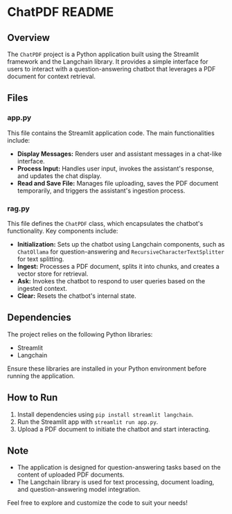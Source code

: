 # ChatPDF README

## Overview

The `ChatPDF` project is a Python application built using the Streamlit framework and the Langchain library. It provides a simple interface for users to interact with a question-answering chatbot that leverages a PDF document for context retrieval.

## Files

### app.py

This file contains the Streamlit application code. The main functionalities include:

- **Display Messages:** Renders user and assistant messages in a chat-like interface.
- **Process Input:** Handles user input, invokes the assistant's response, and updates the chat display.
- **Read and Save File:** Manages file uploading, saves the PDF document temporarily, and triggers the assistant's ingestion process.

### rag.py

This file defines the `ChatPDF` class, which encapsulates the chatbot's functionality. Key components include:

- **Initialization:** Sets up the chatbot using Langchain components, such as `ChatOllama` for question-answering and `RecursiveCharacterTextSplitter` for text splitting.
- **Ingest:** Processes a PDF document, splits it into chunks, and creates a vector store for retrieval.
- **Ask:** Invokes the chatbot to respond to user queries based on the ingested context.
- **Clear:** Resets the chatbot's internal state.

## Dependencies

The project relies on the following Python libraries:

- Streamlit
- Langchain

Ensure these libraries are installed in your Python environment before running the application.

## How to Run

1. Install dependencies using `pip install streamlit langchain`.
2. Run the Streamlit app with `streamlit run app.py`.
3. Upload a PDF document to initiate the chatbot and start interacting.

## Note

- The application is designed for question-answering tasks based on the content of uploaded PDF documents.
- The Langchain library is used for text processing, document loading, and question-answering model integration.

Feel free to explore and customize the code to suit your needs!
